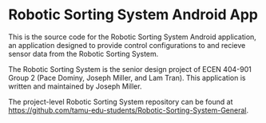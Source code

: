 # Robotic Sorting System Android App
This is the source code for the Robotic Sorting System Android application, an application designed to provide control configurations to and recieve sensor data from the Robotic Sorting System.

The Robotic Sorting System is the senior design project of ECEN 404-901 Group 2 (Pace Dominy, Joseph Miller, and Lam Tran). This application is written and maintained by Joseph Miller.

The project-level Robotic Sorting System repository can be found at https://github.com/tamu-edu-students/Robotic-Sorting-System-General.
